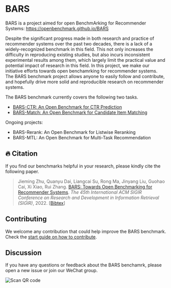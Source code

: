 # BARS

BARS is a project aimed for open BenchmArking for Recommender Systems: https://openbenchmark.github.io/BARS

Despite the significant progress made in both research and practice of recommender systems over the past two decades, there is a lack of a widely-recognized benchmark in this field. This not only increases the difficulty in reproducing existing studies, but also incurs inconsistent experimental results among them, which largely limit the practical value and potential impact of research in this field. In this project, we make our initiative efforts towards open benchamrking for recommender systems. The BARS benchmark project allows anyone to easily follow and contribute, and hopefully drive more solid and reproducible research on recommender systems.

The BARS benchmark currently covers the following two tasks. 

+ [BARS-CTR: An Open Benchmark for CTR Prediction](https://openbenchmark.github.io/BARS/CTR)
+ [BARS-Match: An Open Benchmark for Candidate Item Matching](https://openbenchmark.github.io/BARS/Matching)

Ongoing projects:

+ BARS-Rerank: An Open Benchmark for Listwise Reranking
+ BARS-MTL: An Open Benchmark for Multi-Task Recommendation

## 🔥 Citation

If you find our benchmarks helpful in your research, please kindly cite the following paper.

> Jieming Zhu, Quanyu Dai, Liangcai Su, Rong Ma, Jinyang Liu, Guohao Cai, Xi Xiao, Rui Zhang. [BARS: Towards Open Benchmarking for Recommender Systems](https://arxiv.org/abs/2205.09626). *The 45th International ACM SIGIR Conference on Research and Development in Information Retrieval (SIGIR)*, 2022. [[Bibtex](https://dblp.org/rec/conf/sigir/ZhuDSMLCXZ22.html?view=bibtex)]

## Contributing

We welcome any contribution that could help improve the BARS benchmark. Check the [start guide on how to contribute](./contribution.md).

## Discussion

If you have any questions or feedback about the BARS benchamrk, please open a new issue or join our WeChat group.

![Scan QR code](https://openbenchmark.github.io/BARS/_images/wechat.jpg)

